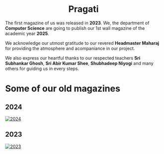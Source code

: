 <h1 style="text-align: center">
  Pragati
</h1>


The first magazine of us was released in **2023**. We, the department of **Computer Science** are going to publish our 1st wall magazine of the academic year **2025**.

We acknowledge our utmost gratitude to our revered **Headmaster Maharaj** for providing the atmosphere and acompaniance in our project.

We also express our heartful thanks to our respected teachers **Sri Subhankar Ghosh**, **Sri Abir Kumar Shee**, **Shubhadeep Niyogi** and many others for guiding us in every steps.

# Some of our old magazines
## 2024
[![2024](https://github.com/user-attachments/assets/724691a5-cc2b-464b-8438-1d182d830fc1)](https://www.rkmvnarendrapur.org/magazine-gallery-det.aspx?categoryid=28)

## 2023
[![2023](https://github.com/user-attachments/assets/176e1980-d7f9-449d-a029-c839c56c5c06)](https://www.rkmvnarendrapur.org/magazine-gallery-det.aspx?categoryid=24)

<!-- <p>
  Progress forward.
</p>
The computer department magazine at RKMV NDP started in 2022.

[social-media](social-media)
<br>
[gaming](gaming)
<br>
[environment](environment)
 -->
